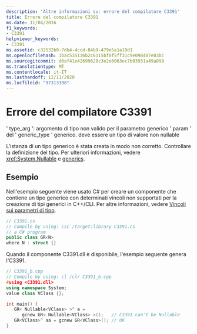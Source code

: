 ```yaml
---
description: 'Altre informazioni su: errore del compilatore C3391'
title: Errore del compilatore C3391
ms.date: 11/04/2016
f1_keywords:
- C3391
helpviewer_keywords:
- C3391
ms.assetid: c32532b9-7db4-4ccd-84b9-479e5a1a19d1
ms.openlocfilehash: 1bac535136b2c6115bf0f5ff31c9e098407e03bc
ms.sourcegitcommit: d6af41e42699628c3e2e6063ec7b03931a49a098
ms.translationtype: MT
ms.contentlocale: it-IT
ms.lasthandoff: 12/11/2020
ms.locfileid: "97313398"
---
```

# <a name="compiler-error-c3391"></a>Errore del compilatore C3391

' type_arg ': argomento di tipo non valido per il parametro generico ' param ' del ' generic_type ' generico. deve essere un tipo di valore non nullable

L'istanza di un tipo generico è stata creata in modo non corretto. Controllare la definizione del tipo. Per ulteriori informazioni, vedere <xref:System.Nullable> e [generics](../../extensions/generics-cpp-component-extensions.md).

## <a name="example"></a>Esempio

Nell'esempio seguente viene usato C# per creare un componente che contiene un tipo generico con determinati vincoli non supportati per la creazione di tipi generici in C++/CLI. Per altre informazioni, vedere [Vincoli sui parametri di tipo](/dotnet/csharp/programming-guide/generics/constraints-on-type-parameters).

```csharp
// C3391.cs
// Compile by using: csc /target:library C3391.cs
// a C# program
public class GR<N>
where N : struct {}
```

Quando il componente C3391.dll è disponibile, l'esempio seguente genera l'C3391.

```cpp
// C3391_b.cpp
// Compile by using: cl /clr C3391_b.cpp
#using <C3391.dll>
using namespace System;
value class VClass {};

int main() {
   GR< Nullable<VClass> >^ a =
      gcnew GR< Nullable<VClass> >();   // C3391 can't be Nullable
   GR<VClass>^ aa = gcnew GR<VClass>(); // OK
}
```
